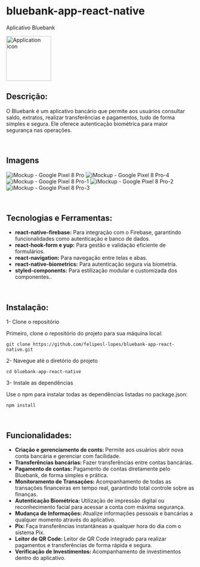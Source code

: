 # bluebank-app-react-native

Aplicativo Bluebank

<img src="https://github.com/felipesllopes/App-Bluebank/assets/99768939/c43d4f93-7565-4190-b02f-97aababa1cee" alt="Application icon" width="120" height="120" />

<br/>



## Descrição:

O Bluebank é um aplicativo bancário que permite aos usuários consultar saldo, extratos, realizar transferências e pagamentos, tudo de forma simples e segura. Ele oferece autenticação biométrica para maior segurança nas operações.

<br/>



## Imagens

![iMockup - Google Pixel 8 Pro](https://github.com/user-attachments/assets/c2803e81-1573-4ab5-a0ac-7618dd96f7cb)
![iMockup - Google Pixel 8 Pro-4](https://github.com/user-attachments/assets/1f2c7902-0257-49bb-a86c-7da05d855826)
![iMockup - Google Pixel 8 Pro-1](https://github.com/user-attachments/assets/b37c2675-a163-4d74-b60f-72122673fd7d)
![iMockup - Google Pixel 8 Pro-2](https://github.com/user-attachments/assets/367f45e6-f6cb-4285-95ec-883a1fd56820)
![iMockup - Google Pixel 8 Pro-3](https://github.com/user-attachments/assets/259fcc3f-5921-44ca-8a3b-4861547a06f9)

<br/>



## Tecnologias e Ferramentas:

- <strong>react-native-firebase:</strong> Para integração com o Firebase, garantindo funcionalidades como autenticação e banco de dados.
- <strong>react-hook-form e yup:</strong> Para gestão e validação eficiente de formulários.
- <strong>react-navigation:</strong> Para navegação entre telas e abas.
- <strong>react-native-biometrics:</strong> Para autenticação segura via biometria.
- <strong>styled-components:</strong> Para estilização modular e customizada dos componentes..

 <br/>


 
## Instalação:

1- Clone o repositório

Primeiro, clone o repositório do projeto para sua máquina local:
```
git clone https://github.com/felipesl-lopes/bluebank-app-react-native.git
```

2- Navegue até o diretório do projeto
```
cd bluebank-app-react-native
```

3- Instale as dependências

Use o npm para instalar todas as dependências listadas no package.json:
```
npm install
```

<br/>



## Funcionalidades:

- <strong>Criação e gerenciamento de conts: </strong> Permite aos usuários abrir nova conta bancária e gerenciar com facilidade.
- <strong>Transferências bancárias: </strong> Fazer transferências entre contas bancárias.
- <strong>Pagamento de contas: </strong>Pagamento de contas diretamente pelo Bluebank, de forma simples e prática.
- <strong>Monitoramento de Transações: </strong> Acompanhamento de todas as transações financeiras em tempo real, garantindo total controle sobre as finanças.
- <strong>Autenticação Biométrica: </strong> Utilização de impressão digital ou reconhecimento facial para acessar a conta com máxima segurança.
- <strong>Mudança de Informações: </strong> Atualize informações pessoais e bancárias a qualquer momento através do aplicativo.
- <strong>Pix: </strong> Faça transferências instantâneas a qualquer hora do dia com o sistema Pix.
- <strong>Leitor de QR Code: </strong> Leitor de QR Code integrado para realizar pagamentos e transferências de forma rápida e segura.
- <strong>Verificação de Investimentos: </strong> Acompanhamento de investimentos dentro do aplicativo.


<br/>
 


